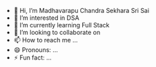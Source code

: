 - 👋 Hi, I’m Madhavarapu Chandra Sekhara Sri Sai
- 👀 I’m interested in DSA
- 🌱 I’m currently learning Full Stack
- 💞️ I’m looking to collaborate on 
- 📫 How to reach me ...
- 😄 Pronouns: ...
- ⚡ Fun fact: ...

<!---
madhavarapuchandrasekharasrisai/madhavarapuchandrasekharasrisai is a ✨ special ✨ repository because its `README.md` (this file) appears on your GitHub profile.
You can click the Preview link to take a look at your changes.
--->
